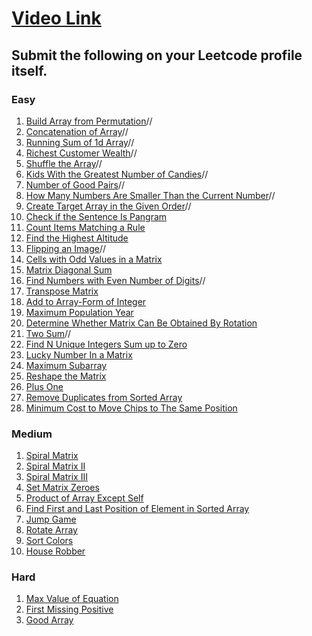 # [Video Link](https://youtu.be/n60Dn0UsbEk)

## Submit the following on your Leetcode profile itself.

### Easy
1.  [Build Array from Permutation](https://leetcode.com/problems/build-array-from-permutation/)//
2.  [Concatenation of Array](https://leetcode.com/problems/concatenation-of-array/)//
3.  [Running Sum of 1d Array](https://leetcode.com/problems/running-sum-of-1d-array/)//
4.  [Richest Customer Wealth](https://leetcode.com/problems/richest-customer-wealth/)//
5.  [Shuffle the Array](https://leetcode.com/problems/shuffle-the-array/)//
6.  [Kids With the Greatest Number of Candies](https://leetcode.com/problems/kids-with-the-greatest-number-of-candies/)//
7.  [Number of Good Pairs](https://leetcode.com/problems/number-of-good-pairs/)//
8.  [How Many Numbers Are Smaller Than the Current Number](https://leetcode.com/problems/how-many-numbers-are-smaller-than-the-current-number/)//
9.  [Create Target Array in the Given Order](https://leetcode.com/problems/create-target-array-in-the-given-order/)//
10. [Check if the Sentence Is Pangram](https://leetcode.com/problems/check-if-the-sentence-is-pangram/)
11. [Count Items Matching a Rule](https://leetcode.com/problems/count-items-matching-a-rule/)
12. [Find the Highest Altitude](https://leetcode.com/problems/find-the-highest-altitude/)
13. [Flipping an Image](https://leetcode.com/problems/flipping-an-image/)//
14. [Cells with Odd Values in a Matrix](https://leetcode.com/problems/cells-with-odd-values-in-a-matrix/)
15. [Matrix Diagonal Sum](https://leetcode.com/problems/matrix-diagonal-sum/)
16. [Find Numbers with Even Number of Digits](https://leetcode.com/problems/find-numbers-with-even-number-of-digits/)//
17. [Transpose Matrix](https://leetcode.com/problems/transpose-matrix/)
18. [Add to Array-Form of Integer](https://leetcode.com/problems/add-to-array-form-of-integer/)
19. [Maximum Population Year](https://leetcode.com/problems/maximum-population-year/)
20. [Determine Whether Matrix Can Be Obtained By Rotation](https://leetcode.com/problems/determine-whether-matrix-can-be-obtained-by-rotation/)
21. [Two Sum](https://leetcode.com/problems/two-sum/)//
22. [Find N Unique Integers Sum up to Zero](https://leetcode.com/problems/find-n-unique-integers-sum-up-to-zero/)
23. [Lucky Number In a Matrix](https://leetcode.com/problems/lucky-numbers-in-a-matrix/)
24. [Maximum Subarray](https://leetcode.com/problems/maximum-subarray/)
25. [Reshape the Matrix](https://leetcode.com/problems/reshape-the-matrix/)
26. [Plus One](https://leetcode.com/problems/plus-one/)
27. [Remove Duplicates from Sorted Array](https://leetcode.com/problems/remove-duplicates-from-sorted-array/)
28. [Minimum Cost to Move Chips to The Same Position](https://leetcode.com/problems/minimum-cost-to-move-chips-to-the-same-position/)

### Medium
1.  [Spiral Matrix](https://leetcode.com/problems/spiral-matrix/)
2.  [Spiral Matrix II](https://leetcode.com/problems/spiral-matrix-ii/)
3.  [Spiral Matrix III](https://leetcode.com/problems/spiral-matrix-iii/)
4.  [Set Matrix Zeroes](https://leetcode.com/problems/set-matrix-zeroes/)
5.  [Product of Array Except Self](https://leetcode.com/problems/product-of-array-except-self/)
6.  [Find First and Last Position of Element in Sorted Array](https://leetcode.com/problems/find-first-and-last-position-of-element-in-sorted-array/)
7.  [Jump Game](https://leetcode.com/problems/jump-game/)
8.  [Rotate Array](https://leetcode.com/problems/rotate-array/)
9.  [Sort Colors](https://leetcode.com/problems/sort-colors/)
10. [House Robber](https://leetcode.com/problems/house-robber/)

### Hard
1. [Max Value of Equation](https://leetcode.com/problems/max-value-of-equation/)
2. [First Missing Positive](https://leetcode.com/problems/first-missing-positive/)
3. [Good Array](https://leetcode.com/problems/check-if-it-is-a-good-array/)
